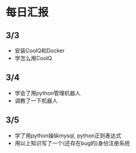 
# 每日汇报

## 3/3

- 安装CoolQ和Docker
- 学怎么用CoolQ

## 3/4

- 学会了用python管理机器人
- 调教了一下机器人


## 3/5

- 学了用python操纵mysql, python正则表达式
- 用以上知识写了一个(还存在bug的)身份注册系统
